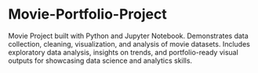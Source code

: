 # Movie-Portfolio-Project
Movie Project built with Python and Jupyter Notebook. Demonstrates data collection, cleaning, visualization, and analysis of movie datasets. Includes exploratory data analysis, insights on trends, and portfolio-ready visual outputs for showcasing data science and analytics skills.
